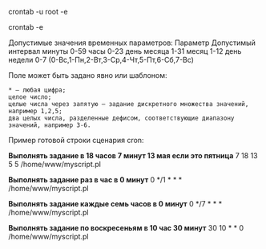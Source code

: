 crontab -u root -e

crontab -e

Допустимые значения временных параметров:
Параметр 	Допустимый интервал
минуты 	0-59
часы 	0-23
день месяца 	1-31
месяц 	1-12
день недели 	0-7 (0-Вс,1-Пн,2-Вт,3-Ср,4-Чт,5-Пт,6-Сб,7-Вс)

Поле может быть задано явно или шаблоном:

    * — любая цифра;
    целое число;
    целые числа через запятую — задание дискретного множества значений, например 1,2,5;
    два целых числа, разделенные дефисом, соответствующие диапазону значений, например 3-6.

Пример готовой строки сценария cron:

**Выполнять задание в 18 часов 7 минут 13 мая если это пятница**
7 18 13 5 5 /home/www/myscript.pl

**Выполнять задание раз в час в 0 минут**
0 */1 * * * /home/www/myscript.pl

**Выполнять задание каждые семь часов в 0 минут**
0 */7 * * * /home/www/myscript.pl

**Выполнять задание по воскресеньям в 10 час 30 минут**
30 10 * * 0 /home/www/myscript.pl
